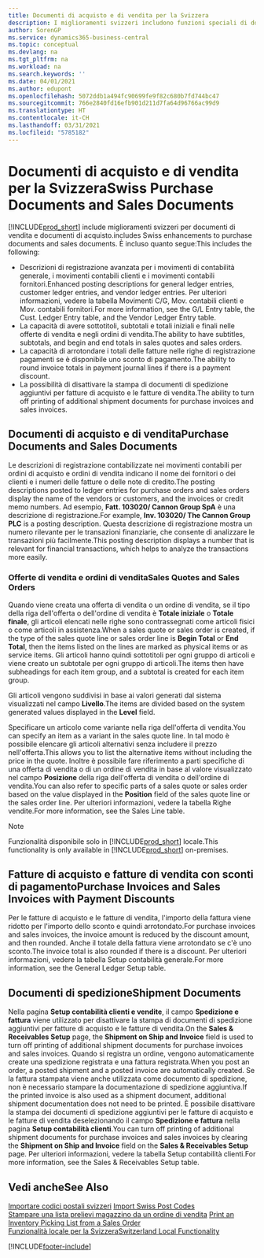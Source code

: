 ```yaml
---
title: Documenti di acquisto e di vendita per la Svizzera
description: I miglioramenti svizzeri includono funzioni speciali di documento di vendita e di acquisto.
author: SorenGP
ms.service: dynamics365-business-central
ms.topic: conceptual
ms.devlang: na
ms.tgt_pltfrm: na
ms.workload: na
ms.search.keywords: ''
ms.date: 04/01/2021
ms.author: edupont
ms.openlocfilehash: 5072ddb1a494fc90699fe9f82c680b7fd744bc47
ms.sourcegitcommit: 766e2840fd16efb901d211d7fa64d96766ac99d9
ms.translationtype: HT
ms.contentlocale: it-CH
ms.lasthandoff: 03/31/2021
ms.locfileid: "5785182"
---
```

# <a name="swiss-purchase-documents-and-sales-documents"></a><span data-ttu-id="a972e-103">Documenti di acquisto e di vendita per la Svizzera</span><span class="sxs-lookup"><span data-stu-id="a972e-103">Swiss Purchase Documents and Sales Documents</span></span>
[!INCLUDE[prod_short](../../includes/prod_short.md)] <span data-ttu-id="a972e-104">include miglioramenti svizzeri per documenti di vendita e documenti di acquisto.</span><span class="sxs-lookup"><span data-stu-id="a972e-104">includes Swiss enhancements to purchase documents and sales documents.</span></span> <span data-ttu-id="a972e-105">È incluso quanto segue:</span><span class="sxs-lookup"><span data-stu-id="a972e-105">This includes the following:</span></span>  

- <span data-ttu-id="a972e-106">Descrizioni di registrazione avanzata per i movimenti di contabilità generale, i movimenti contabili clienti e i movimenti contabili fornitori.</span><span class="sxs-lookup"><span data-stu-id="a972e-106">Enhanced posting descriptions for general ledger entries, customer ledger entries, and vendor ledger entries.</span></span> <span data-ttu-id="a972e-107">Per ulteriori informazioni, vedere la tabella Movimenti C/G, Mov. contabili clienti e Mov. contabili fornitori.</span><span class="sxs-lookup"><span data-stu-id="a972e-107">For more information, see the G/L Entry table, the Cust. Ledger Entry table, and the Vendor Ledger Entry table.</span></span>  
- <span data-ttu-id="a972e-108">La capacità di avere sottotitoli, subtotali e totali iniziali e finali nelle offerte di vendita e negli ordini di vendita.</span><span class="sxs-lookup"><span data-stu-id="a972e-108">The ability to have subtitles, subtotals, and begin and end totals in sales quotes and sales orders.</span></span>  
- <span data-ttu-id="a972e-109">La capacità di arrotondare i totali delle fatture nelle righe di registrazione pagamenti se è disponibile uno sconto di pagamento.</span><span class="sxs-lookup"><span data-stu-id="a972e-109">The ability to round invoice totals in payment journal lines if there is a payment discount.</span></span>  
- <span data-ttu-id="a972e-110">La possibilità di disattivare la stampa di documenti di spedizione aggiuntivi per fatture di acquisto e le fatture di vendita.</span><span class="sxs-lookup"><span data-stu-id="a972e-110">The ability to turn off printing of additional shipment documents for purchase invoices and sales invoices.</span></span>  

## <a name="purchase-documents-and-sales-documents"></a><span data-ttu-id="a972e-111">Documenti di acquisto e di vendita</span><span class="sxs-lookup"><span data-stu-id="a972e-111">Purchase Documents and Sales Documents</span></span>  
<span data-ttu-id="a972e-112">Le descrizioni di registrazione contabilizzate nei movimenti contabili per ordini di acquisto e ordini di vendita indicano il nome dei fornitori o dei clienti e i numeri delle fatture o delle note di credito.</span><span class="sxs-lookup"><span data-stu-id="a972e-112">The posting descriptions posted to ledger entries for purchase orders and sales orders display the name of the vendors or customers, and the invoices or credit memo numbers.</span></span> <span data-ttu-id="a972e-113">Ad esempio, **Fatt. 103020/ Cannon Group SpA** è una descrizione di registrazione.</span><span class="sxs-lookup"><span data-stu-id="a972e-113">For example, **Inv. 103020/ The Cannon Group PLC** is a posting description.</span></span> <span data-ttu-id="a972e-114">Questa descrizione di registrazione mostra un numero rilevante per le transazioni finanziarie, che consente di analizzare le transazioni più facilmente.</span><span class="sxs-lookup"><span data-stu-id="a972e-114">This posting description displays a number that is relevant for financial transactions, which helps to analyze the transactions more easily.</span></span>  

### <a name="sales-quotes-and-sales-orders"></a><span data-ttu-id="a972e-115">Offerte di vendita e ordini di vendita</span><span class="sxs-lookup"><span data-stu-id="a972e-115">Sales Quotes and Sales Orders</span></span>  
<span data-ttu-id="a972e-116">Quando viene creata una offerta di vendita o un ordine di vendita, se il tipo della riga dell'offerta o dell'ordine di vendita è **Totale iniziale** o **Totale finale**, gli articoli elencati nelle righe sono contrassegnati come articoli fisici o come articoli in assistenza.</span><span class="sxs-lookup"><span data-stu-id="a972e-116">When a sales quote or sales order is created, if the type of the sales quote line or sales order line is **Begin Total** or **End Total**, then the items listed on the lines are marked as physical items or as service items.</span></span> <span data-ttu-id="a972e-117">Gli articoli hanno quindi sottotitoli per ogni gruppo di articoli e viene creato un subtotale per ogni gruppo di articoli.</span><span class="sxs-lookup"><span data-stu-id="a972e-117">The items then have subheadings for each item group, and a subtotal is created for each item group.</span></span>  

<span data-ttu-id="a972e-118">Gli articoli vengono suddivisi in base ai valori generati dal sistema visualizzati nel campo **Livello**.</span><span class="sxs-lookup"><span data-stu-id="a972e-118">The items are divided based on the system generated values displayed in the **Level** field.</span></span>  

<span data-ttu-id="a972e-119">Specificare un articolo come variante nella riga dell'offerta di vendita.</span><span class="sxs-lookup"><span data-stu-id="a972e-119">You can specify an item as a variant in the sales quote line.</span></span> <span data-ttu-id="a972e-120">In tal modo è possibile elencare gli articoli alternativi senza includere il prezzo nell'offerta.</span><span class="sxs-lookup"><span data-stu-id="a972e-120">This allows you to list the alternative items without including the price in the quote.</span></span> <span data-ttu-id="a972e-121">Inoltre è possibile fare riferimento a parti specifiche di una offerta di vendita o di un ordine di vendita in base al valore visualizzato nel campo **Posizione** della riga dell'offerta di vendita o dell'ordine di vendita.</span><span class="sxs-lookup"><span data-stu-id="a972e-121">You can also refer to specific parts of a sales quote or sales order based on the value displayed in the **Position** field of the sales quote line or the sales order line.</span></span> <span data-ttu-id="a972e-122">Per ulteriori informazioni, vedere la tabella Righe vendite.</span><span class="sxs-lookup"><span data-stu-id="a972e-122">For more information, see the Sales Line table.</span></span>  

> [!NOTE]
> <span data-ttu-id="a972e-123">Funzionalità disponibile solo in [!INCLUDE[prod_short](../../includes/prod_short.md)] locale.</span><span class="sxs-lookup"><span data-stu-id="a972e-123">This functionality is only available in [!INCLUDE[prod_short](../../includes/prod_short.md)] on-premises.</span></span>

## <a name="purchase-invoices-and-sales-invoices-with-payment-discounts"></a><span data-ttu-id="a972e-124">Fatture di acquisto e fatture di vendita con sconti di pagamento</span><span class="sxs-lookup"><span data-stu-id="a972e-124">Purchase Invoices and Sales Invoices with Payment Discounts</span></span>  
<span data-ttu-id="a972e-125">Per le fatture di acquisto e le fatture di vendita, l'importo della fattura viene ridotto per l'importo dello sconto e quindi arrotondato.</span><span class="sxs-lookup"><span data-stu-id="a972e-125">For purchase invoices and sales invoices, the invoice amount is reduced by the discount amount, and then rounded.</span></span> <span data-ttu-id="a972e-126">Anche il totale della fattura viene arrotondato se c'è uno sconto.</span><span class="sxs-lookup"><span data-stu-id="a972e-126">The invoice total is also rounded if there is a discount.</span></span> <span data-ttu-id="a972e-127">Per ulteriori informazioni, vedere la tabella Setup contabilità generale.</span><span class="sxs-lookup"><span data-stu-id="a972e-127">For more information, see the General Ledger Setup table.</span></span>  

## <a name="shipment-documents"></a><span data-ttu-id="a972e-128">Documenti di spedizione</span><span class="sxs-lookup"><span data-stu-id="a972e-128">Shipment Documents</span></span>  
<span data-ttu-id="a972e-129">Nella pagina **Setup contabilità clienti e vendite**, il campo **Spedizione e fattura** viene utilizzato per disattivare la stampa di documenti di spedizione aggiuntivi per fatture di acquisto e le fatture di vendita.</span><span class="sxs-lookup"><span data-stu-id="a972e-129">On the **Sales & Receivables Setup** page, the **Shipment on Ship and Invoice** field is used to turn off printing of additional shipment documents for purchase invoices and sales invoices.</span></span> <span data-ttu-id="a972e-130">Quando si registra un ordine, vengono automaticamente create una spedizione registrata e una fattura registrata.</span><span class="sxs-lookup"><span data-stu-id="a972e-130">When you post an order, a posted shipment and a posted invoice are automatically created.</span></span> <span data-ttu-id="a972e-131">Se la fattura stampata viene anche utilizzata come documento di spedizione, non è necessario stampare la documentazione di spedizione aggiuntiva.</span><span class="sxs-lookup"><span data-stu-id="a972e-131">If the printed invoice is also used as a shipment document, additional shipment documentation does not need to be printed.</span></span> <span data-ttu-id="a972e-132">È possibile disattivare la stampa dei documenti di spedizione aggiuntivi per le fatture di acquisto e le fatture di vendita deselezionando il campo **Spedizione e fattura** nella pagina **Setup contabilità clienti**.</span><span class="sxs-lookup"><span data-stu-id="a972e-132">You can turn off printing of additional shipment documents for purchase invoices and sales invoices by clearing the **Shipment on Ship and Invoice** field on the **Sales & Receivables Setup** page.</span></span> <span data-ttu-id="a972e-133">Per ulteriori informazioni, vedere la tabella Setup contabilità clienti.</span><span class="sxs-lookup"><span data-stu-id="a972e-133">For more information, see the Sales & Receivables Setup table.</span></span>  

## <a name="see-also"></a><span data-ttu-id="a972e-134">Vedi anche</span><span class="sxs-lookup"><span data-stu-id="a972e-134">See Also</span></span>  
 <span data-ttu-id="a972e-135">[Importare codici postali svizzeri](how-to-import-swiss-post-codes.md) </span><span class="sxs-lookup"><span data-stu-id="a972e-135">[Import Swiss Post Codes](how-to-import-swiss-post-codes.md) </span></span>  
 <span data-ttu-id="a972e-136">[Stampare una lista prelievi magazzino da un ordine di vendita](how-to-print-an-inventory-picking-list-from-a-sales-order.md) </span><span class="sxs-lookup"><span data-stu-id="a972e-136">[Print an Inventory Picking List from a Sales Order](how-to-print-an-inventory-picking-list-from-a-sales-order.md) </span></span>  
 [<span data-ttu-id="a972e-137">Funzionalità locale per la Svizzera</span><span class="sxs-lookup"><span data-stu-id="a972e-137">Switzerland Local Functionality</span></span>](switzerland-local-functionality.md)


[!INCLUDE[footer-include](../../includes/footer-banner.md)]